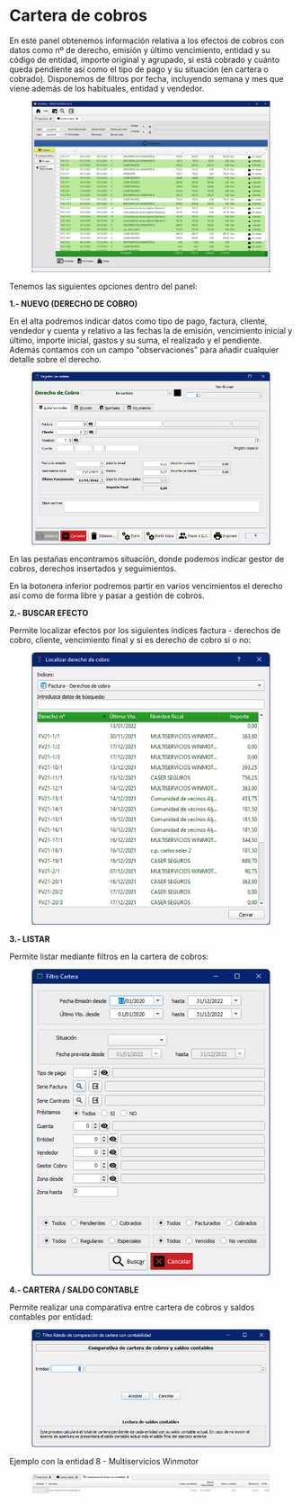 # Cartera de cobros

En este panel obtenemos información relativa a los efectos de cobros con datos como nº de derecho, emisión y último vencimiento, entidad y su código de entidad, importe original y agrupado, si está cobrado y cuánto queda pendiente así como el tipo de pago y su situación (en cartera o cobrado). Disponemos de filtros por fecha, incluyendo semana y mes que viene además de los habituales, entidad y vendedor.

<figure><img src="../../../.gitbook/assets/imagen (16) (1) (1).png" alt=""><figcaption></figcaption></figure>

Tenemos las siguientes opciones dentro del panel:

**1.- NUEVO (DERECHO DE COBRO)**

En el alta podremos indicar datos como tipo de pago, factura, cliente, vendedor y cuenta y relativo a las fechas la de emisión, vencimiento inicial y último, importe inicial, gastos y su suma, el realizado y el pendiente. Además contamos con un campo "observaciones" para añadir cualquier detalle sobre el derecho.

<figure><img src="../../../.gitbook/assets/imagen (2) (1) (2).png" alt=""><figcaption></figcaption></figure>

En las pestañas encontramos situación, donde podemos indicar gestor de cobros, derechos insertados y seguimientos.

En la botonera inferior podremos partir en varios vencimientos el derecho así como de forma libre y pasar a gestión de cobros.

**2.- BUSCAR EFECTO**

Permite localizar efectos por los siguientes índices factura - derechos de cobro, cliente, vencimiento final y si es derecho de cobro si o no:

<figure><img src="../../../.gitbook/assets/imagen (1) (1) (6).png" alt=""><figcaption></figcaption></figure>

**3.- LISTAR**

Permite listar mediante filtros en la cartera de cobros:

<figure><img src="../../../.gitbook/assets/imagen (9) (1) (1).png" alt=""><figcaption></figcaption></figure>

**4.- CARTERA / SALDO CONTABLE**

Permite realizar una comparativa entre cartera de cobros y saldos contables por entidad:

<figure><img src="../../../.gitbook/assets/imagen (4) (2).png" alt=""><figcaption></figcaption></figure>

Ejemplo con la entidad 8 - Multiservicios Winmotor

<figure><img src="../../../.gitbook/assets/imagen (10) (1) (1).png" alt=""><figcaption></figcaption></figure>
